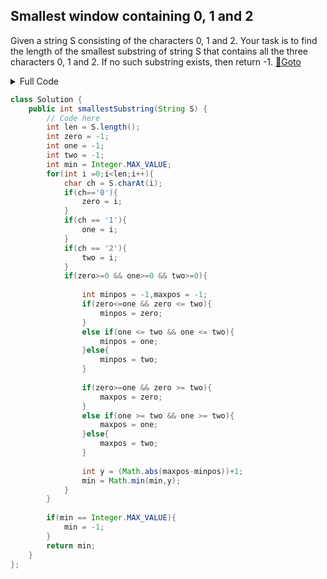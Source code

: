 ## Smallest window containing 0, 1 and 2
Given a string S consisting of the characters 0, 1 and 2. Your task is to find the length of the smallest substring of string S that contains all the three characters 0, 1 and 2. If no such substring exists, then return -1. [🔗Goto](https://practice.geeksforgeeks.org/problems/d6e88f06b273a60ae83992314ac514f71841a27d/1#) 

<details>
<summary>Full Code</summary>

```java
import java.io.*;
import java.util.*;
import java.lang.*;

class GFG {
    public static void main(String args[]) throws IOException {
        BufferedReader read =
            new BufferedReader(new InputStreamReader(System.in));
        int t = Integer.parseInt(read.readLine());
        while (t-- > 0) {
            String S = read.readLine();
            Solution ob = new Solution();
            int ans = ob.smallestSubstring(S);

            System.out.println(ans);
        }
    }
}
```
</details>

```java
class Solution {
    public int smallestSubstring(String S) {
        // Code here
        int len = S.length();
        int zero = -1;
        int one = -1;
        int two = -1;
        int min = Integer.MAX_VALUE;
        for(int i =0;i<len;i++){
            char ch = S.charAt(i);
            if(ch=='0'){
                zero = i;
            }
            if(ch == '1'){
                one = i;
            }
            if(ch == '2'){
                two = i;
            }
            if(zero>=0 && one>=0 && two>=0){
                
                int minpos = -1,maxpos = -1;
                if(zero<=one && zero <= two){
                    minpos = zero;
                }
                else if(one <= two && one <= two){
                    minpos = one;
                }else{
                    minpos = two;
                }
                
                if(zero>=one && zero >= two){
                    maxpos = zero;
                }
                else if(one >= two && one >= two){
                    maxpos = one;
                }else{
                    maxpos = two;
                }
                
                int y = (Math.abs(maxpos-minpos))+1;
                min = Math.min(min,y);
            }
        }
        
        if(min == Integer.MAX_VALUE){
            min = -1;
        }
        return min;
    }
};
```
